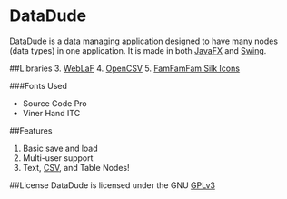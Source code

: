 DataDude
=======
DataDude is a data managing application designed to have many nodes (data types) in one application.
It is made in both [JavaFX](https://en.wikipedia.org/wiki/JavaFX) and [Swing](https://en.wikipedia.org/wiki/Swing_(Java)).

##Libraries
3. [WebLaF](http://weblookandfeel.com)
4. [OpenCSV](http://opencsv.sourceforge.net)
5. [FamFamFam Silk Icons](http://www.famfamfam.com/lab/icons/silk/)

###Fonts Used
* Source Code Pro
* Viner Hand ITC

##Features
1. Basic save and load
2. Multi-user support
3. Text, [CSV][1], and Table Nodes!

##License
DataDude is licensed under the GNU [GPLv3][2]

[1]: http://en.wikipedia.org/wiki/Comma-separated_values
[2]: http://www.gnu.org/licenses/gpl.html
